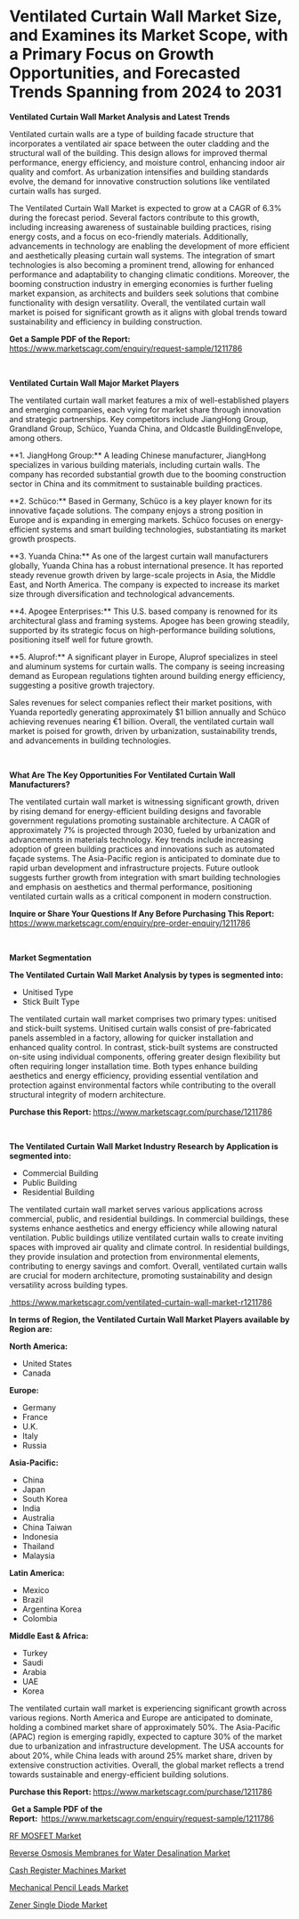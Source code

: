 <p><h1>Ventilated Curtain Wall Market Size, and Examines its Market Scope, with a Primary Focus on Growth Opportunities, and Forecasted Trends Spanning from 2024 to 2031</h1></p><p><strong>Ventilated Curtain Wall Market Analysis and Latest Trends</strong></p>
<p><p>Ventilated curtain walls are a type of building facade structure that incorporates a ventilated air space between the outer cladding and the structural wall of the building. This design allows for improved thermal performance, energy efficiency, and moisture control, enhancing indoor air quality and comfort. As urbanization intensifies and building standards evolve, the demand for innovative construction solutions like ventilated curtain walls has surged.</p><p>The Ventilated Curtain Wall Market is expected to grow at a CAGR of 6.3% during the forecast period. Several factors contribute to this growth, including increasing awareness of sustainable building practices, rising energy costs, and a focus on eco-friendly materials. Additionally, advancements in technology are enabling the development of more efficient and aesthetically pleasing curtain wall systems. The integration of smart technologies is also becoming a prominent trend, allowing for enhanced performance and adaptability to changing climatic conditions. Moreover, the booming construction industry in emerging economies is further fueling market expansion, as architects and builders seek solutions that combine functionality with design versatility. Overall, the ventilated curtain wall market is poised for significant growth as it aligns with global trends toward sustainability and efficiency in building construction.</p></p>
<p><strong>Get a Sample PDF of the Report:&nbsp;</strong> <a href="https://www.marketscagr.com/enquiry/request-sample/1211786?utm_campaign=1285&utm_medium=2&utm_source=Github&utm_content=ia&utm_term=05102024&utm_id=ventilated-curtain-wall">https://www.marketscagr.com/enquiry/request-sample/1211786</a></p>
<p>&nbsp;</p>
<p><strong>Ventilated Curtain Wall Major Market Players</strong></p>
<p><p>The ventilated curtain wall market features a mix of well-established players and emerging companies, each vying for market share through innovation and strategic partnerships. Key competitors include JiangHong Group, Grandland Group, Schüco, Yuanda China, and Oldcastle BuildingEnvelope, among others.</p><p>**1. JiangHong Group:** A leading Chinese manufacturer, JiangHong specializes in various building materials, including curtain walls. The company has recorded substantial growth due to the booming construction sector in China and its commitment to sustainable building practices. </p><p>**2. Schüco:** Based in Germany, Schüco is a key player known for its innovative façade solutions. The company enjoys a strong position in Europe and is expanding in emerging markets. Schüco focuses on energy-efficient systems and smart building technologies, substantiating its market growth prospects.</p><p>**3. Yuanda China:** As one of the largest curtain wall manufacturers globally, Yuanda China has a robust international presence. It has reported steady revenue growth driven by large-scale projects in Asia, the Middle East, and North America. The company is expected to increase its market size through diversification and technological advancements.</p><p>**4. Apogee Enterprises:** This U.S. based company is renowned for its architectural glass and framing systems. Apogee has been growing steadily, supported by its strategic focus on high-performance building solutions, positioning itself well for future growth.</p><p>**5. Aluprof:** A significant player in Europe, Aluprof specializes in steel and aluminum systems for curtain walls. The company is seeing increasing demand as European regulations tighten around building energy efficiency, suggesting a positive growth trajectory.</p><p>Sales revenues for select companies reflect their market positions, with Yuanda reportedly generating approximately $1 billion annually and Schüco achieving revenues nearing €1 billion. Overall, the ventilated curtain wall market is poised for growth, driven by urbanization, sustainability trends, and advancements in building technologies.</p></p>
<p>&nbsp;</p>
<p><strong>What Are The Key Opportunities For Ventilated Curtain Wall Manufacturers?</strong></p>
<p><p>The ventilated curtain wall market is witnessing significant growth, driven by rising demand for energy-efficient building designs and favorable government regulations promoting sustainable architecture. A CAGR of approximately 7% is projected through 2030, fueled by urbanization and advancements in materials technology. Key trends include increasing adoption of green building practices and innovations such as automated façade systems. The Asia-Pacific region is anticipated to dominate due to rapid urban development and infrastructure projects. Future outlook suggests further growth from integration with smart building technologies and emphasis on aesthetics and thermal performance, positioning ventilated curtain walls as a critical component in modern construction.</p></p>
<p><strong>Inquire or Share Your Questions If Any Before Purchasing This Report:</strong> <a href="https://www.marketscagr.com/enquiry/pre-order-enquiry/1211786?utm_campaign=1285&utm_medium=2&utm_source=Github&utm_content=ia&utm_term=05102024&utm_id=ventilated-curtain-wall">https://www.marketscagr.com/enquiry/pre-order-enquiry/1211786</a></p>
<p>&nbsp;</p>
<p><strong>Market Segmentation</strong></p>
<p><strong>The Ventilated Curtain Wall Market Analysis by types is segmented into:</strong></p>
<p><ul><li>Unitised Type</li><li>Stick Built Type</li></ul></p>
<p><p>The ventilated curtain wall market comprises two primary types: unitised and stick-built systems. Unitised curtain walls consist of pre-fabricated panels assembled in a factory, allowing for quicker installation and enhanced quality control. In contrast, stick-built systems are constructed on-site using individual components, offering greater design flexibility but often requiring longer installation time. Both types enhance building aesthetics and energy efficiency, providing essential ventilation and protection against environmental factors while contributing to the overall structural integrity of modern architecture.</p></p>
<p><strong>Purchase this Report:&nbsp;</strong><a href="https://www.marketscagr.com/purchase/1211786?utm_campaign=1285&utm_medium=2&utm_source=Github&utm_content=ia&utm_term=05102024&utm_id=ventilated-curtain-wall">https://www.marketscagr.com/purchase/1211786</a></p>
<p>&nbsp;</p>
<p><strong>The Ventilated Curtain Wall Market Industry Research by Application is segmented into:</strong></p>
<p><ul><li>Commercial Building</li><li>Public Building</li><li>Residential Building</li></ul></p>
<p><p>The ventilated curtain wall market serves various applications across commercial, public, and residential buildings. In commercial buildings, these systems enhance aesthetics and energy efficiency while allowing natural ventilation. Public buildings utilize ventilated curtain walls to create inviting spaces with improved air quality and climate control. In residential buildings, they provide insulation and protection from environmental elements, contributing to energy savings and comfort. Overall, ventilated curtain walls are crucial for modern architecture, promoting sustainability and design versatility across building types.</p></p>
<p><a href="https://www.marketscagr.com/ventilated-curtain-wall-market-r1211786?utm_campaign=1285&utm_medium=2&utm_source=Github&utm_content=ia&utm_term=05102024&utm_id=ventilated-curtain-wall">&nbsp;https://www.marketscagr.com/ventilated-curtain-wall-market-r1211786</a></p>
<p><strong>In terms of Region, the Ventilated Curtain Wall Market Players available by Region are:</strong></p>
<p>
    <p> <strong> North America: </strong>
        <ul>
            <li>United States</li>
            <li>Canada</li>
        </ul>
        </p> 
    <p> <strong> Europe: </strong>
        <ul>
            <li>Germany</li>
            <li>France</li>
            <li>U.K.</li>
            <li>Italy</li>
            <li>Russia</li>
        </ul>
        </p> 
    <p> <strong> Asia-Pacific: </strong>
        <ul>
            <li>China</li>
            <li>Japan</li>
            <li>South Korea</li>
            <li>India</li>
            <li>Australia</li>
            <li>China Taiwan</li>
            <li>Indonesia</li>
            <li>Thailand</li>
            <li>Malaysia</li>
        </ul>
        </p> 
    <p> <strong> Latin America: </strong>
        <ul>
            <li>Mexico</li>
            <li>Brazil</li>
            <li>Argentina Korea</li>
            <li>Colombia</li>
        </ul>
        </p> 
    <p> <strong> Middle East & Africa: </strong>
        <ul>
            <li>Turkey</li>
            <li>Saudi</li>
            <li>Arabia</li>
            <li>UAE</li>
            <li>Korea</li>
        </ul>
    </p>
    </p>
<p><p>The ventilated curtain wall market is experiencing significant growth across various regions. North America and Europe are anticipated to dominate, holding a combined market share of approximately 50%. The Asia-Pacific (APAC) region is emerging rapidly, expected to capture 30% of the market due to urbanization and infrastructure development. The USA accounts for about 20%, while China leads with around 25% market share, driven by extensive construction activities. Overall, the global market reflects a trend towards sustainable and energy-efficient building solutions.</p></p>
<p><strong>Purchase this Report: </strong><a href="https://www.marketscagr.com/purchase/1211786?utm_campaign=1285&utm_medium=2&utm_source=Github&utm_content=ia&utm_term=05102024&utm_id=ventilated-curtain-wall">https://www.marketscagr.com/purchase/1211786</a></p>
<p>&nbsp;<strong>Get a Sample PDF of the Report:&nbsp;&nbsp;</strong><a href="https://www.marketscagr.com/enquiry/request-sample/1211786?utm_campaign=1285&utm_medium=2&utm_source=Github&utm_content=ia&utm_term=05102024&utm_id=ventilated-curtain-wall">https://www.marketscagr.com/enquiry/request-sample/1211786</a></p>
<p><strong></strong></p>
<p><p><a href="https://issuu.com/reportprime-2/docs/rf-mosfet-market-size-2030.pptx_a75e0b1743f7f7?utm_campaign=1285&utm_medium=2&utm_source=Github&utm_content=ia&utm_term=05102024&utm_id=ventilated-curtain-wall">RF MOSFET Market</a></p><p><a href="https://github.com/joannesouthgate/Market-Research-Report-List-5/blob/main/reverse-osmosis-membranes-for-water-desalination-market.md?utm_campaign=1285&utm_medium=2&utm_source=Github&utm_content=ia&utm_term=05102024&utm_id=ventilated-curtain-wall">Reverse Osmosis Membranes for Water Desalination Market</a></p><p><a href="https://www.linkedin.com/pulse/global-cash-register-machines-market-analysis-trends-n3eje?utm_campaign=1285&utm_medium=2&utm_source=Github&utm_content=ia&utm_term=05102024&utm_id=ventilated-curtain-wall">Cash Register Machines Market</a></p><p><a href="https://www.linkedin.com/pulse/mechanical-pencil-leads-market-outlook-complete-industry-analysis-41hsc?utm_campaign=1285&utm_medium=2&utm_source=Github&utm_content=ia&utm_term=05102024&utm_id=ventilated-curtain-wall">Mechanical Pencil Leads Market</a></p><p><a href="https://issuu.com/reportprime-2/docs/zener-single-diode-market-size-2030_5f1451b0fac5a4?utm_campaign=1285&utm_medium=2&utm_source=Github&utm_content=ia&utm_term=05102024&utm_id=ventilated-curtain-wall">Zener Single Diode Market</a></p></p>